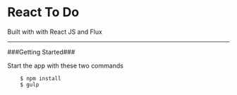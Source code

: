 React To Do
====

Built with with React JS and Flux

---

###Getting Started###

Start the app with these two commands

```
	$ npm install
	$ gulp
```
